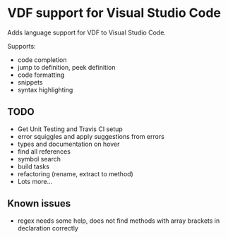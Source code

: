 # VDF support for Visual Studio Code

Adds language support for VDF to Visual Studio Code.

Supports:

- code completion
- jump to definition, peek definition
- code formatting
- snippets
- syntax highlighting

## TODO

- Get Unit Testing and Travis CI setup
- error squiggles and apply suggestions from errors
- types and documentation on hover
- find all references
- symbol search
- build tasks
- refactoring (rename, extract to method)
- Lots more...

## Known issues

- regex needs some help, does not find methods with array brackets in declaration correctly
